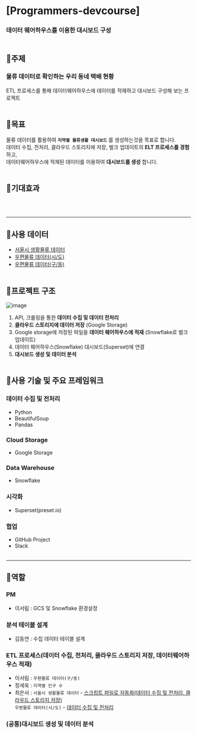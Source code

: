 # [Programmers-devcourse]
### 데이터 웨어하우스를 이용한 대시보드 구성<br><br>
## 📍주제<br>
### 물류 데이터로 확인하는 우리 동네 택배 현황
ETL 프로세스를 통해 데이터웨어하우스에 데이터를 적재하고 대시보드 구성해 보는 프로젝트
<br/>
<br/>
## 📍목표
물류 데이터를 활용하여 __`지역별 물류생활 대시보드`__ 를 생성하는것을 목표로 합니다.<br>
데이터 수집, 전처리, 클라우드 스토리지에 저장, 벌크 업데이트의 __ELT 프로세스를 경험__ 하고, <br>
데이터웨어하우스에 적재된 데이터를 이용하여 __대시보드를 생성__ 합니다.<br><br>
## 📍기대효과
<br><br>

------------

## 📌사용 데이터
- [서울시 생활물류 데이터](https://data.seoul.go.kr/dataList/OA-21866/S/1/datasetView.do)<br>
- [우편물류 데이터(시/도)](https://www.koreapost.go.kr/)<br>
- [우편물류 데이터(구/동)](https://kdx.kr/data/view/31129)<br><br>
## 📌프로젝트 구조
![image](https://github.com/Logistics-Devcourse/Data-ETL/assets/77157003/b4ec0647-5d8c-4744-bf37-bfcc24e1d15e) <br>
1. API, 크롤링을 통한 __데이터 수집 및 데이터 전처리__
2. __클라우드 스토리지에 데이터 저장__ (Google Storage)
3. Google storage에 저장된 파일을 __데이터 웨어하우스에 적재__ (Snowflake로 벌크 업데이트)
4. 데이터 웨어하우스(Snowflake) 대시보드(Superset)에 연결
5. __대시보드 생성 및 데이터 분석__ <br><br>
## 📌사용 기술 및 주요 프레임워크
### 데이터 수집 및 전처리
- Python
- BeautifulSoup
- Pandas<br>
### Cloud Storage
- Google Storage<br>
### Data Warehouse
- Snowflake<br>
### 시각화
- Superset(preset.io)<br>
### 협업
- GitHub Project
- Slack<br><br>

-----------
## 🫵역할
### PM
- 이서림 : GCS 및 Snowflake 환경설정
### 분석 테이블 설계
- 김동연 : 수집 데이터 테이블 설계
### ETL 프로세스(데이터 수집, 전처리, 클라우드 스토리지 저장, 데이터웨어하우스 적재)
- 이서림 : `우편물류 데이터(구/동)`
- 정세욱 : `지역별 인구 수`
- 최은서 : `서울시 생활물류 데이터` - [스크립트 파일로 자동화(데이터 수집 및 전처리, 클라우드 스토리지 저장)](https://github.com/Logistics-Devcourse/Data-ETL/blob/main/AUTO_ETL_seoul_life_logistics.py)<br>
                    `우편물류 데이터(시/도)` - [데이터 수집 및 전처리](https://github.com/Logistics-Devcourse/Data-ETL/blob/main/Scrapping_sido_delivery_info.ipynb)
### (공통)대시보드 생성 및 데이터 분석

